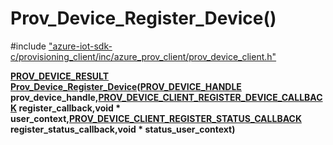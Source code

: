 # Prov_Device_Register_Device()

\#include ["azure-iot-sdk-c/provisioning_client/inc/azure_prov_client/prov_device_client.h"](../iot-c-ref-prov-device-client-h.md)  

**[PROV_DEVICE_RESULT](#prov__device__ll__client_8h_1a4e21aaa494a7ff52958e337551fde7eb) [Prov_Device_Register_Device](#prov__device__client_8h_1a81497d39f567ce607a3d88be8efc25a1)([PROV_DEVICE_HANDLE](#prov__device__client_8h_1a24ef8c85c7bb0934f64a2365cd2c50a4) prov_device_handle,[PROV_DEVICE_CLIENT_REGISTER_DEVICE_CALLBACK](#prov__device__ll__client_8h_1ac1a30031c36b065d7557ab76e919201f) register_callback,void * user_context,[PROV_DEVICE_CLIENT_REGISTER_STATUS_CALLBACK](#prov__device__ll__client_8h_1a992c5a15ab87f820c87ca2121cb1fd14) register_status_callback,void * status_user_context)**

